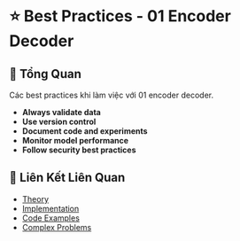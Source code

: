 # ⭐ Best Practices - 01 Encoder Decoder

## 🎯 Tổng Quan

Các best practices khi làm việc với 01 encoder decoder.

- **Always validate data**
- **Use version control**
- **Document code and experiments**
- **Monitor model performance**
- **Follow security best practices**

## 🔗 Liên Kết Liên Quan

- [Theory](./THEORY_01_encoder_decoder.md)
- [Implementation](./IMPLEMENTATION_01_encoder_decoder.md)
- [Code Examples](./CODE_EXAMPLES_01_encoder_decoder.md)
- [Complex Problems](./COMPLEX_PROBLEMS.md)
